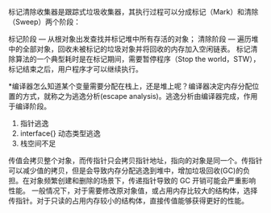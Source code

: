 标记清除收集器是跟踪式垃圾收集器，其执行过程可以分成标记（Mark）和清除（Sweep）两个阶段：

标记阶段 — 从根对象出发查找并标记堆中所有存活的对象；
清除阶段 — 遍历堆中的全部对象，回收未被标记的垃圾对象并将回收的内存加入空闲链表。
标记清除算法的一个典型耗时是在标记期间，需要暂停程序（Stop the world，STW），标记结束之后，用户程序才可以继续执行。

*编译器怎么知道某个变量需要分配在栈上，还是堆上呢？编译器决定内存分配位置的方式，就称之为逃逸分析(escape analysis)。逃逸分析由编译器完成，作用于编译阶段。
1. 指针逃逸
2. interface{} 动态类型逃逸
3. 栈空间不足

传值会拷贝整个对象，而传指针只会拷贝指针地址，指向的对象是同一个。传指针可以减少值的拷贝，但是会导致内存分配逃逸到堆中，增加垃圾回收(GC)的负担。在对象频繁创建和删除的场景下，传递指针导致的 GC 开销可能会严重影响性能。
一般情况下，对于需要修改原对象值，或占用内存比较大的结构体，选择传指针。对于只读的占用内存较小的结构体，直接传值能够获得更好的性能。
